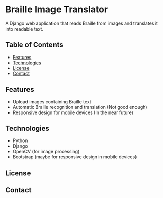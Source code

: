 # Braille Image Translator

A Django web application that reads Braille from images and translates it into readable text.

## Table of Contents

- [Features](#features)
- [Technologies](#technologies)
- [License](#license)
- [Contact](#contact)

## Features

- Upload images containing Braille text 
- Automatic Braille recognition and translation (Not good enough)
- Responsive design for mobile devices (In the near future)

## Technologies

- Python
- Django
- OpenCV (for image processing)
- Bootstrap (maybe for responsive design in mobile devices)

## License

## Contact
